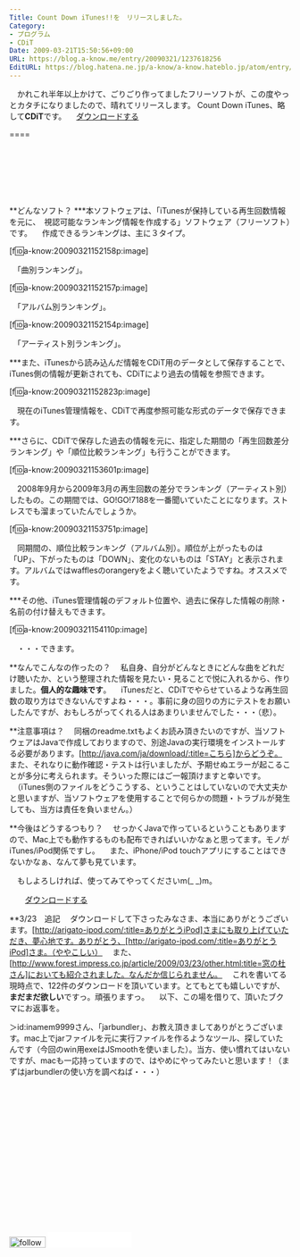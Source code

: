 ```yaml
---
Title: Count Down iTunes!!を　リリースしました。
Category:
- プログラム
- CDiT
Date: 2009-03-21T15:50:56+09:00
URL: https://blog.a-know.me/entry/20090321/1237618256
EditURL: https://blog.hatena.ne.jp/a-know/a-know.hateblo.jp/atom/entry/12921228815727980127
---
```


　かれこれ半年以上かけて、ごりごり作ってましたフリーソフトが、この度やっとカタチになりましたので、晴れてリリースします。
 Count Down iTunes、略して<span style="font-weight:bold;">CDiT</span>です。
　<a href="https://s3-ap-northeast-1.amazonaws.com/sa-boom-client/saboomForWin.zip">ダウンロードする</a> 

====

<script async src="//pagead2.googlesyndication.com/pagead/js/adsbygoogle.js"></script>
<!-- article-top -->
<ins class="adsbygoogle"
     style="display:inline-block;width:728px;height:90px"
     data-ad-client="ca-pub-3463034538369189"
     data-ad-slot="8367620130"></ins>
<script>
(adsbygoogle = window.adsbygoogle || []).push({});
</script>



**どんなソフト？
***本ソフトウェアは、「iTunesが保持している再生回数情報を元に、　視認可能なランキング情報を作成する」ソフトウェア（フリーソフト）です。
　作成できるランキングは、主に３タイプ。

[f:id:a-know:20090321152158p:image]

　「曲別ランキング」。

[f:id:a-know:20090321152157p:image]

　「アルバム別ランキング」。

[f:id:a-know:20090321152154p:image]

　「アーティスト別ランキング」。


***また、iTunesから読み込んだ情報をCDiT用のデータとして保存することで、iTunes側の情報が更新されても、CDiTにより過去の情報を参照できます。

[f:id:a-know:20090321152823p:image]

　現在のiTunes管理情報を、CDiTで再度参照可能な形式のデータで保存できます。


***さらに、CDiTで保存した過去の情報を元に、指定した期間の「再生回数差分ランキング」や「順位比較ランキング」も行うことができます。

[f:id:a-know:20090321153601p:image]

　2008年9月から2009年3月の再生回数の差分でランキング（アーティスト別）したもの。この期間では、GO!GO!7188を一番聞いていたことになります。ストレスでも溜まっていたんでしょうか。

[f:id:a-know:20090321153751p:image]

　同期間の、順位比較ランキング（アルバム別）。順位が上がったものは「UP」、下がったものは「DOWN」、変化のないものは「STAY」と表示されます。アルバムではwafflesのorangeryをよく聴いていたようですね。オススメです。


***その他、iTunes管理情報のデフォルト位置や、過去に保存した情報の削除・名前の付け替えもできます。

[f:id:a-know:20090321154110p:image]

　・・・できます。


**なんでこんなの作ったの？
　私自身、自分がどんなときにどんな曲をどれだけ聴いたか、という整理された情報を見たい・見ることで悦に入れるから、作りました。<span style="font-weight:bold;">個人的な趣味です</span>。
　iTunesだと、CDiTでやらせているような再生回数の取り方はできないんですよね・・・。事前に身の回りの方にテストをお願いしたんですが、おもしろがってくれる人はあまりいませんでした・・・（悲）。


**注意事項は？
　同梱のreadme.txtもよくお読み頂きたいのですが、当ソフトウェアはJavaで作成しておりますので、別途Javaの実行環境をインストールする必要があります。[http://java.com/ja/download/:title=こちら]からどうぞ。
　また、それなりに動作確認・テストは行いましたが、予期せぬエラーが起こることが多分に考えられます。そういった際にはご一報頂けますと幸いです。
　（iTunes側のファイルをどうこうする、ということはしていないので大丈夫かと思いますが、当ソフトウェアを使用することで何らかの問題・トラブルが発生しても、当方は責任を負いません。）


**今後はどうするつもり？
　せっかくJavaで作っているということもありますので、Mac上でも動作するものも配布できればいいかなぁと思ってます。モノがiTunes/iPod関係ですし。
　また、iPhone/iPod touchアプリにすることはできないかなぁ、なんて夢も見ています。


　もしよろしければ、使ってみてやってくださいm(_ _)m。

　　<a href="https://s3-ap-northeast-1.amazonaws.com/sa-boom-client/saboomForWin.zip">ダウンロードする</a> 


**3/23　追記
　ダウンロードして下さったみなさま、本当にありがとうございます。[http://arigato-ipod.com/:title=ありがとうiPod]さまにも取り上げていただき、夢心地です。ありがとう、[http://arigato-ipod.com/:title=ありがとうiPod]さま。（ややこしい）
　また、[http://www.forest.impress.co.jp/article/2009/03/23/other.html:title=窓の杜さん]においても紹介されました。なんだか信じられません。
　これを書いてる現時点で、122件のダウンロードを頂いています。とてもとても嬉しいですが、<span style="font-weight:bold;">まだまだ欲しい</span>ですっ。頑張りますっ。
　以下、この場を借りて、頂いたブクマにお返事を。


＞id:inamem9999さん、「jarbundler」、お教え頂きましてありがとうございます。mac上でjarファイルを元に実行ファイルを作るようなツール、探していたんです（今回のwin用exeはJSmoothを使いました）。当方、使い慣れてはいないですが、macも一応持っていますので、はやめにやってみたいと思います！（まずはjarbundlerの使い方を調べねば・・・）


<script async src="//pagead2.googlesyndication.com/pagead/js/adsbygoogle.js"></script>
<!-- article-bottom2 -->
<ins class="adsbygoogle"
     style="display:inline-block;width:300px;height:250px"
     data-ad-client="ca-pub-3463034538369189"
     data-ad-slot="5274552934"></ins>
<script>
(adsbygoogle = window.adsbygoogle || []).push({});
</script>


<div>
<a href='http://cloud.feedly.com/#subscription%2Ffeed%2Fhttp%3A%2F%2Fblog.a-know.me%2Ffeed'  target='blank'><img id='feedlyFollow' src='//s3.feedly.com/img/follows/feedly-follow-rectangle-volume-small_2x.png' alt='follow us in feedly' width='65' height='20'></a>

<iframe src="//blog.hatena.ne.jp/a-know/a-know.hateblo.jp/subscribe/iframe" allowtransparency="true" frameborder="0" scrolling="no" width="150" height="28"></iframe>
</div>
